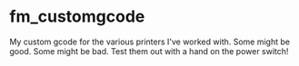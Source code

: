 # fm_customgcode
My custom gcode for the various printers I've worked with.
Some might be good. Some might be bad. Test them out with a hand on the power switch!
